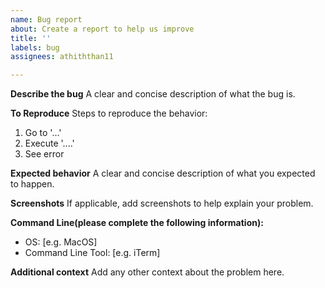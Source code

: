 ```yaml
---
name: Bug report
about: Create a report to help us improve
title: ''
labels: bug
assignees: athiththan11

---
```


**Describe the bug**
A clear and concise description of what the bug is.

**To Reproduce**
Steps to reproduce the behavior:
1. Go to '...'
2. Execute '....'
3. See error

**Expected behavior**
A clear and concise description of what you expected to happen.

**Screenshots**
If applicable, add screenshots to help explain your problem.

**Command Line(please complete the following information):**
 - OS: [e.g. MacOS]
 - Command Line Tool: [e.g. iTerm]

**Additional context**
Add any other context about the problem here.
